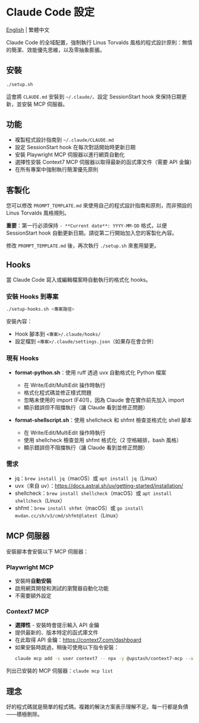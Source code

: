 # Claude Code 設定

[English](README.md) | 繁體中文

Claude Code 的全域配置，強制執行 Linus Torvalds 風格的程式設計原則：無情的簡潔、效能優先思維，以及零抽象膨脹。

## 安裝

```bash
./setup.sh
```

這會將 `CLAUDE.md` 安裝到 `~/.claude/`、設定 SessionStart hook 來保持日期更新，並安裝 MCP 伺服器。

## 功能

- 複製程式設計指南到 `~/.claude/CLAUDE.md`
- 設定 SessionStart hook 在每次對話開始時更新日期
- 安裝 Playwright MCP 伺服器以進行網頁自動化
- 選擇性安裝 Context7 MCP 伺服器以取得最新的函式庫文件（需要 API 金鑰）
- 在所有專案中強制執行簡潔優先原則

## 客製化

您可以修改 `PROMPT_TEMPLATE.md` 來使用自己的程式設計指南和原則，而非預設的 Linus Torvalds 風格規則。

**重要**：第一行必須保持 `- **Current date**: YYYY-MM-DD` 格式，以便 SessionStart hook 自動更新日期。請從第二行開始加入您的客製化內容。

修改 `PROMPT_TEMPLATE.md` 後，再次執行 `./setup.sh` 來套用變更。

## Hooks

當 Claude Code 寫入或編輯檔案時自動執行的格式化 hooks。

### 安裝 Hooks 到專案

```bash
./setup-hooks.sh <專案路徑>
```

安裝內容：
- Hook 腳本到 `<專案>/.claude/hooks/`
- 設定檔到 `<專案>/.claude/settings.json`（如果存在會合併）

### 現有 Hooks

- **format-python.sh**：使用 ruff 透過 uvx 自動格式化 Python 檔案
  - 在 Write/Edit/MultiEdit 操作時執行
  - 格式化程式碼並修正樣式問題
  - 忽略未使用的 import (F401)，因為 Claude 會在實作前先加入 import
  - 顯示錯誤但不阻擋執行（讓 Claude 看到並修正問題）

- **format-shellscript.sh**：使用 shellcheck 和 shfmt 檢查並格式化 shell 腳本
  - 在 Write/Edit/MultiEdit 操作時執行
  - 使用 shellcheck 檢查並用 shfmt 格式化（2 空格縮排，bash 風格）
  - 顯示錯誤但不阻擋執行（讓 Claude 看到並修正問題）

### 需求

- jq：`brew install jq`（macOS）或 `apt install jq`（Linux）
- uvx（來自 uv）：https://docs.astral.sh/uv/getting-started/installation/
- shellcheck：`brew install shellcheck`（macOS）或 `apt install shellcheck`（Linux）
- shfmt：`brew install shfmt`（macOS）或 `go install mvdan.cc/sh/v3/cmd/shfmt@latest`（Linux）

## MCP 伺服器

安裝腳本會安裝以下 MCP 伺服器：

### Playwright MCP
- 安裝時**自動安裝**
- 啟用網頁開發和測試的瀏覽器自動化功能
- 不需要額外設定

### Context7 MCP
- **選擇性** - 安裝時會提示輸入 API 金鑰
- 提供最新的、版本特定的函式庫文件
- 在此取得 API 金鑰：https://context7.com/dashboard
- 如果安裝時跳過，稍後可使用以下指令安裝：
  ```bash
  claude mcp add -s user context7 -- npx -y @upstash/context7-mcp --api-key YOUR_API_KEY
  ```

列出已安裝的 MCP 伺服器：`claude mcp list`

## 理念

好的程式碼就是簡單的程式碼。複雜的解決方案表示理解不足。每一行都是負債——積極刪除。
